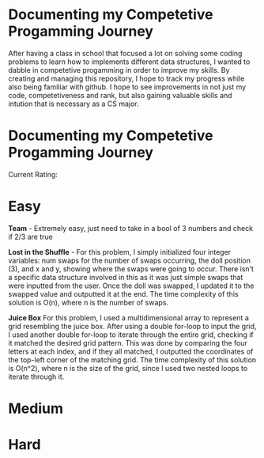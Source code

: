 # Documenting my Competetive Progamming Journey
After having a class in school that focused a lot on solving some coding problems to learn how to implements different data structures, I wanted to dabble in competetive progamming in order to improve my skills. By creating and managing this repository, I hope to track my progress while also being familiar with github. I hope to see improvements in not just my code, competetiveness and rank, but also gaining valuable skills and intution that is necessary as a CS major.

# Documenting my Competetive Progamming Journey
Current Rating:

# Easy
**Team** - Extremely easy, just need to take in a bool of 3 numbers and check if 2/3 are true<br>

**Lost in the Shuffle** - For this problem, I simply initialized four integer variables: num swaps for the
number of swaps occurring, the doll position (3), and x and y, showing where
the swaps were going to occur. There isn’t a specific data structure involved in
this as it was just simple swaps that were inputted from the user. Once the doll
was swapped, I updated it to the swapped value and outputted it at the end.
The time complexity of this solution is O(n), where n is the number of swaps. <br>

**Juice Box** For this problem, I used a multidimensional array to represent a grid resembling
the juice box. After using a double for-loop to input the grid, I used another
double for-loop to iterate through the entire grid, checking if it matched the
desired grid pattern. This was done by comparing the four letters at each index,
and if they all matched, I outputted the coordinates of the top-left corner of
the matching grid. The time complexity of this solution is O(n^2), where n is
the size of the grid, since I used two nested loops to iterate through it. <br>

# Medium


# Hard
